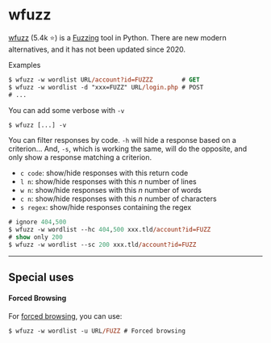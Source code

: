 # wfuzz

<div class="row row-cols-lg-2"><div>

[wfuzz](https://github.com/xmendez/wfuzz) (5.4k ⭐) is a [Fuzzing](/cybersecurity/red-team/s2.discovery/techniques/fuzzing.md) tool in Python. There are new modern alternatives, and it has not been updated since 2020.

Examples

```ps
$ wfuzz -w wordlist URL/account?id=FUZZZ        # GET
$ wfuzz -w wordlist -d "xxx=FUZZ" URL/login.php # POST
# ...
```

You can add some verbose with `-v`

```ps
$ wfuzz [...] -v
```
</div><div>

You can filter responses by code. `-h` will hide a response based on a criterion... And, `-s`, which is working the same, will do the opposite, and only show a response matching a criterion.

* `c code`: show/hide responses with this return code
* `l n`: show/hide responses with this $n$ number of lines
* `w n`: show/hide responses with this $n$ number of words
* `c n`: show/hide responses with this $n$ number of characters
* `s regex`: show/hide responses containing the regex

```ps
# ignore 404,500
$ wfuzz -w wordlist --hc 404,500 xxx.tld/account?id=FUZZ
# show only 200
$ wfuzz -w wordlist --sc 200 xxx.tld/account?id=FUZZ
```
</div></div>

<hr class="sep-both">

## Special uses

<div class="row row-cols-lg-2"><div>

#### Forced Browsing

For [forced browsing](/cybersecurity/red-team/s2.discovery/techniques/websites/forced_browsing.md), you can use:

```ps
$ wfuzz -w wordlist -u URL/FUZZ # Forced browsing
```
</div><div>
</div></div>